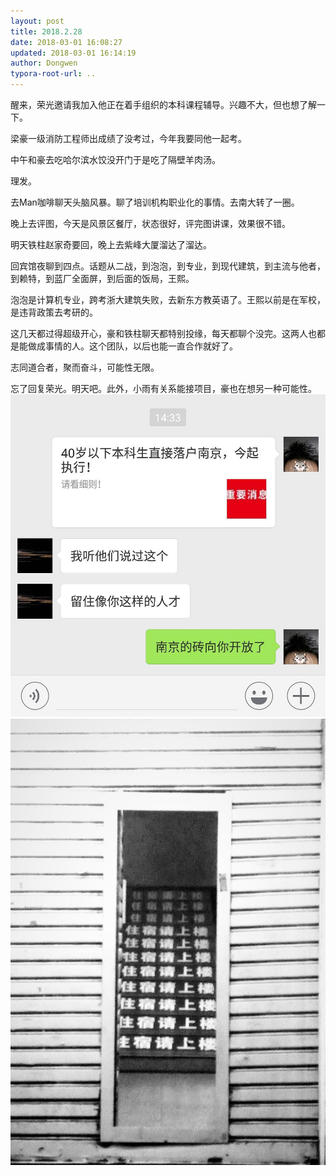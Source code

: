 ```yaml
---
layout: post
title: 2018.2.28
date: 2018-03-01 16:08:27
updated: 2018-03-01 16:14:19
author: Dongwen
typora-root-url: ..
---
```




醒来，荣光邀请我加入他正在着手组织的本科课程辅导。兴趣不大，但也想了解一下。

梁豪一级消防工程师出成绩了没考过，今年我要同他一起考。

中午和豪去吃哈尔滨水饺没开门于是吃了隔壁羊肉汤。

理发。

去Man咖啡聊天头脑风暴。聊了培训机构职业化的事情。去南大转了一圈。

晚上去评图，今天是风景区餐厅，状态很好，评完图讲课，效果很不错。

明天铁柱赵家奇要回，晚上去紫峰大厦溜达了溜达。

回宾馆夜聊到四点。话题从二战，到泡泡，到专业，到现代建筑，到主流与他者，到赖特，到蓝厂全面屏，到后面的饭局，王熙。

泡泡是计算机专业，跨考浙大建筑失败，去新东方教英语了。王熙以前是在军校，是违背政策去考研的。

这几天都过得超级开心，豪和铁柱聊天都特别投缘，每天都聊个没完。这两人也都是能做成事情的人。这个团队，以后也能一直合作就好了。

志同道合者，聚而奋斗，可能性无限。

忘了回复荣光。明天吧。此外，小雨有关系能接项目，豪也在想另一种可能性。  ![](/img/in-post/p48818990.jpg)
![](/img/in-post/p48818722.jpg)
